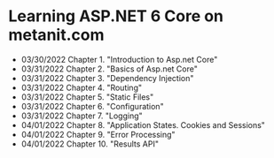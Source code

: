 # Learning ASP.NET 6 Core on metanit.com
<p>
  <ul>
    <li>03/30/2022 Chapter 1. "Introduction to Asp.net Core"</li>
    <li>03/31/2022 Chapter 2. "Basics of Asp.net Core"</li>
    <li>03/31/2022 Chapter 3. "Dependency Injection"</li>
    <li>03/31/2022 Chapter 4. "Routing"</li>
    <li>03/31/2022 Chapter 5. "Static Files"</li>
    <li>03/31/2022 Chapter 6. "Configuration"</li>
    <li>03/31/2022 Chapter 7. "Logging"</li>
    <li>04/01/2022 Chapter 8. "Application States. Cookies and Sessions"</li>
    <li>04/01/2022 Chapter 9. "Error Processing"</li>
    <li>04/01/2022 Chapter 10. "Results API"</li>
  </ul>
</p>
